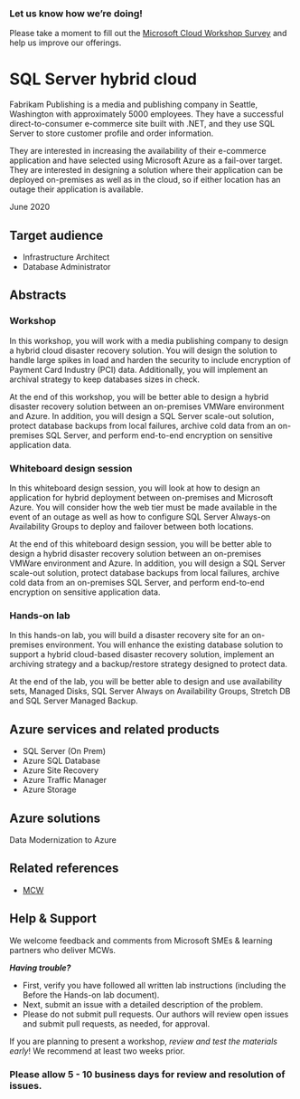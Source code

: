 ### Let us know how we’re doing!  
Please take a moment to fill out the [Microsoft Cloud Workshop Survey]( https://forms.office.com/Pages/DesignPage.aspx#FormId=v4j5cvGGr0GRqy180BHbRyEtIpX7sDdChuWsXhzKJXJUNjFBVkROWDhSSVdYT0dSRkY4UVFCVzZBVy4u&Token=d8027e9aa480420fa80d97e143eee1ed) and help us improve our offerings.

# SQL Server hybrid cloud

Fabrikam Publishing is a media and publishing company in Seattle, Washington with approximately 5000 employees. They have a successful direct-to-consumer e-commerce site built with .NET, and they use SQL Server to store customer profile and order information.

They are interested in increasing the availability of their e-commerce application and have selected using Microsoft Azure as a fail-over target. They are interested in designing a solution where their application can be deployed on-premises as well as in the cloud, so if either location has an outage their application is available.

June 2020

## Target audience

-	Infrastructure Architect
-	Database Administrator

## Abstracts

### Workshop

In this workshop, you will work with a media publishing company to design a hybrid cloud disaster recovery solution. You will design the solution to handle large spikes in load and harden the security to include encryption of Payment Card Industry (PCI) data. Additionally, you will implement an archival strategy to keep databases sizes in check.

At the end of this workshop, you will be better able to design a hybrid disaster recovery solution between an on-premises VMWare environment and Azure. In addition, you will design a SQL Server scale-out solution, protect database backups from local failures, archive cold data from an on-premises SQL Server, and perform end-to-end encryption on sensitive application data.

### Whiteboard design session

In this whiteboard design session, you will look at how to design an application for hybrid deployment between on-premises and Microsoft Azure. You will consider how the web tier must be made available in the event of an outage as well as how to configure SQL Server Always-on Availability Groups to deploy and failover between both locations.

At the end of this whiteboard design session, you will be better able to design a hybrid disaster recovery solution between an on-premises VMWare environment and Azure. In addition, you will design a SQL Server scale-out solution, protect database backups from local failures, archive cold data from an on-premises SQL Server, and perform end-to-end encryption on sensitive application data.
 
### Hands-on lab

In this hands-on lab, you will build a disaster recovery site for an on-premises environment. You will enhance the existing database solution to support a hybrid cloud-based disaster recovery solution, implement an archiving strategy and a backup/restore strategy designed to protect data.

At the end of the lab, you will be better able to design and use availability sets, Managed Disks, SQL Server Always on Availability Groups, Stretch DB and SQL Server Managed Backup.

## Azure services and related products
- SQL Server (On Prem)
- Azure SQL Database
- Azure Site Recovery
- Azure Traffic Manager
- Azure Storage

## Azure solutions
Data Modernization to Azure

## Related references 
- [MCW](https://github.com/Microsoft/MCW)

## Help & Support

We welcome feedback and comments from Microsoft SMEs & learning partners who deliver MCWs.  

***Having trouble?***
- First, verify you have followed all written lab instructions (including the Before the Hands-on lab document).
- Next, submit an issue with a detailed description of the problem.
- Please do not submit pull requests. Our authors will review open issues and submit pull requests, as needed, for approval.  

If you are planning to present a workshop, *review and test the materials early*! We recommend at least two weeks prior.

### Please allow 5 - 10 business days for review and resolution of issues.

